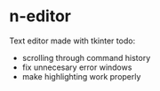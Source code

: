 # n-editor
Text editor made with tkinter
todo:
- scrolling through command history
- fix unnecesary error windows
- make highlighting work properly
